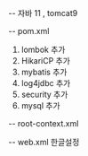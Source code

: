 -- 자바 11 , tomcat9

-- pom.xml 
1. lombok 추가
2. HikariCP 추가
3. mybatis 추가
4. log4jdbc 추가
5. security 추가
6. mysql 추가

-- root-context.xml
<bean id="hikariConfig" class="com.zaxxer.hikari.HikariConfig">
		<property name="driverClassName" value="net.sf.log4jdbc.sql.jdbcapi.DriverSpy"></property>
		<property name="jdbcUrl" value="jdbc:log4jdbc:mysql://localhost:3306/db_scott"></property>
		<property name="username" value="scott"></property>
		<property name="password" value="tiger"></property>
</bean>

-- web.xml 
한글설정
